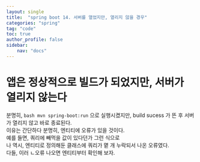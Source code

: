 ```yaml
---
layout: single
title:  "spring boot 14. 서버를 열었지만, 열리지 않을 경우"
categories: "spring"
tag: "code"
toc: true
author_profile: false
sidebar:
    nav: "docs"
---  
```


# 앱은 정상적으로 빌드가 되었지만, 서버가 열리지 않는다
분명히, ```bash mvn spring-boot:run``` 으로 실행시켰지만, build sucess 가 뜬 후 서버가 열리지 않고 바로 종료된다.  
이유는 간단하다 분명히, 엔티티에 오류가 있을 것이다.  
예를 들면, 쿼리에 빼먹을 값이 있다던가 그런 식으로  
나 역시, 엔티티로 정의해둔 클래스에 쿼리가 몉 개 누락되서 나온 오류였다.  
다들, 이러 ㄴ오류 나오면 엔티티부터 확인해 보자.  




























